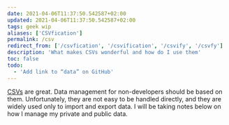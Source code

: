 ```yaml
---
date: 2021-04-06T11:37:50.542587+02:00
updated: 2021-04-06T11:37:50.542587+02:00
tags: geek wip
aliases: ['CSVfication']
permalink: /csv
redirect_from: ['/csvfication', '/csvification', '/csvify', '/csvfy']
description: 'What makes CSVs wonderful and how do I use them'
toc: false
todo:
  - 'Add link to “data” on GitHub'
---
```

[CSVs](https://en.wikipedia.org/wiki/Comma-separated_values 'Comma-separated values on Wikipedia') are great. Data management for non-developers should be based on them. Unfortunately, they are not easy to be handled directly, and they are widely used only to import and export data. I will be taking notes below on how I manage my private and public data.